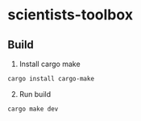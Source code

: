 # scientists-toolbox



## Build

1. Install cargo make
```sh
cargo install cargo-make
```

2. Run build
```sh
cargo make dev
```